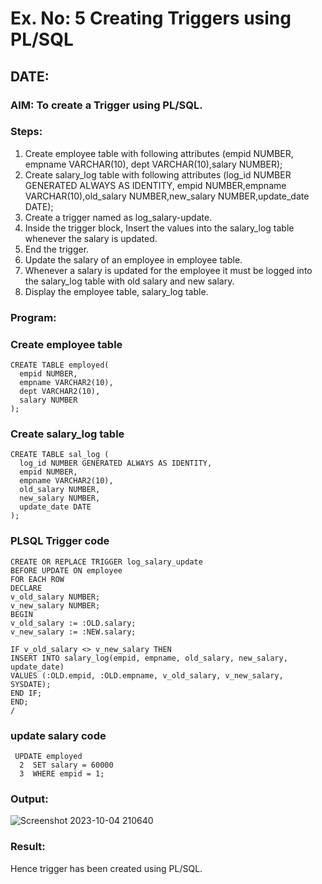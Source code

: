 # Ex. No: 5 Creating Triggers using PL/SQL
## DATE:
### AIM: To create a Trigger using PL/SQL.

### Steps:
1. Create employee table with following attributes (empid NUMBER, empname VARCHAR(10), dept VARCHAR(10),salary NUMBER);
2. Create salary_log table with following attributes (log_id NUMBER GENERATED ALWAYS AS IDENTITY, empid NUMBER,empname VARCHAR(10),old_salary NUMBER,new_salary NUMBER,update_date DATE);
3. Create a trigger named as log_salary-update.
4. Inside the trigger block, Insert the values into the salary_log table whenever the salary is updated.
5. End the trigger.
6. Update the salary of an employee in employee table.
7. Whenever a salary is updated for the employee it must be logged into the salary_log table with old salary and new salary.
8. Display the employee table, salary_log table.

### Program:
### Create employee table
```
CREATE TABLE employed(
  empid NUMBER,
  empname VARCHAR2(10),
  dept VARCHAR2(10),
  salary NUMBER
);
```
### Create salary_log table
```
CREATE TABLE sal_log (
  log_id NUMBER GENERATED ALWAYS AS IDENTITY,
  empid NUMBER,
  empname VARCHAR2(10),
  old_salary NUMBER,
  new_salary NUMBER,
  update_date DATE
);
```
### PLSQL Trigger code
```
CREATE OR REPLACE TRIGGER log_salary_update
BEFORE UPDATE ON employee
FOR EACH ROW
DECLARE
v_old_salary NUMBER;
v_new_salary NUMBER;
BEGIN
v_old_salary := :OLD.salary;
v_new_salary := :NEW.salary;
 
IF v_old_salary <> v_new_salary THEN
INSERT INTO salary_log(empid, empname, old_salary, new_salary, update_date)
VALUES (:OLD.empid, :OLD.empname, v_old_salary, v_new_salary, SYSDATE);
END IF;
END;
/
```
### update salary code
```
 UPDATE employed
  2  SET salary = 60000
  3  WHERE empid = 1;
```
### Output:
![Screenshot 2023-10-04 210640](https://github.com/swetha1510/Ex-No-5-Creating-Triggers-using-PL-SQL/assets/120623583/7f6f08c3-9db0-4a74-ae9d-d7d1ce8fccbe)

### Result:
Hence trigger has been created using PL/SQL.
